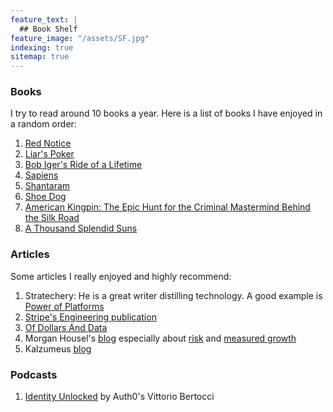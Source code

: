 ```yaml
---
feature_text: |
  ## Book Shelf
feature_image: "/assets/SF.jpg"
indexing: true
sitemap: true
---
```


### Books

I try to read around 10 books a year. Here is a list of books I have enjoyed in a random order:

1. [Red Notice](https://www.amazon.com/Red-Notice-Finance-Murder-Justice/dp/1476755744)
2. [Liar's Poker](https://www.amazon.com/gp/product/B003E20ZRY)
3. [Bob Iger's Ride of a Lifetime](https://www.amazon.com/The-Ride-of-Lifetime-Robert-Iger-audiobook/dp/B07QW2LHN4)
4. [Sapiens](https://www.goodreads.com/book/show/23692271-sapiens)
5. [Shantaram](https://www.goodreads.com/book/show/33600.Shantaram)
6. [Shoe Dog](https://www.goodreads.com/book/show/27220736-shoe-dog)
7. [American Kingpin: The Epic Hunt for the Criminal Mastermind Behind the Silk Road](https://www.goodreads.com/book/show/31920777-american-kingpin)
8. [A Thousand Splendid Suns](https://www.goodreads.com/book/show/128029.A_Thousand_Splendid_Suns)

### Articles

Some articles I really enjoyed and highly recommend:

1. Stratechery: He is a great writer distilling technology. A good example is [Power of Platforms](https://stratechery.com/2019/shopify-and-the-power-of-platforms/)
2. [Stripe's Engineering publication](https://increment.com/)
3. [Of Dollars And Data](https://ofdollarsanddata.com/popular-posts/)
4. Morgan Housel's [blog](https://www.collaborativefund.com/blog/authors/morgan/) especially about [risk](https://www.collaborativefund.com/blog/the-three-sides-of-risk/) and [measured growth](https://www.collaborativefund.com/blog/too-much-too-soon-too-fast/)
5. Kalzumeus [blog](https://www.kalzumeus.com/greatest-hits/)

### Podcasts

1. [Identity Unlocked](https://identityunlocked.auth0.com/public/49/Identity,-Unlocked.--bed7fada) by Auth0's Vittorio Bertocci